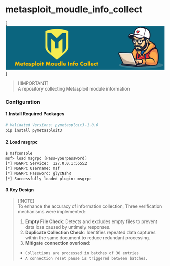 # metasploit_moudle_info_collect
[![logo](https://github.com/Jasper2018/metasploit_moudle_info_collect/blob/main/logo.png)]

> [!IMPORTANT]\
> A repository collecting Metasploit module information

### Configuration

#### 1.Install Required Packages
```bash
# Validated Versions: pymetasploit3-1.0.6
pip install pymetasploit3 
```

#### 2.Load msgrpc
```
$ msfconsole
msf> load msgrpc [Pass=yourpassword]
[*] MSGRPC Service:  127.0.0.1:55552 
[*] MSGRPC Username: msf
[*] MSGRPC Password: glycNshR
[*] Successfully loaded plugin: msgrpc
```

#### 3.Key Design
> [!NOTE]\
> To enhance the accuracy of information collection, Three verification mechanisms were implemented:
> 1. **Empty File Check**: Detects and excludes empty files to prevent data loss caused by untimely responses.
> 2. **Duplicate Collection Check**: Identifies repeated data captures within the same document to reduce redundant processing.
> 3. **Mitigate connection overload**:
>  - `Collections are processed in batches of 30 entries`
>  - `A connection reset pause is triggered between batches.`

